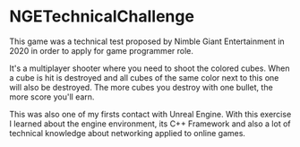 # NGETechnicalChallenge

This game was a technical test proposed by Nimble Giant Entertainment in 2020 in order to apply for game programmer role.

It's a multiplayer shooter where you need to shoot the colored cubes. When a cube is hit is destroyed and all cubes of the same color next to this one will also be destroyed. The more cubes you destroy with one bullet, the more score you'll earn.

This was also one of my firsts contact with Unreal Engine. With this exercise I learned about the engine environment, its C++ Framework and also a lot of technical knowledge about networking applied to online games.
